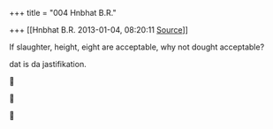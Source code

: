 +++
title = "004 Hnbhat B.R."

+++
[[Hnbhat B.R.	2013-01-04, 08:20:11 [Source](https://groups.google.com/g/bvparishat/c/fzrjy21oPs4)]]



If slaughter, height, eight are acceptable, why not dought acceptable?

  

dat is da jastifikation.

  
  








